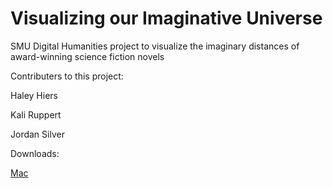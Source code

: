 # Visualizing our Imaginative Universe
SMU Digital Humanities project to visualize the imaginary distances of award-winning science fiction novels

Contributers to this project:

Haley Hiers

Kali Ruppert

Jordan Silver

Downloads:

[Mac](releases/application.macosx/SciFiVis.app) 
